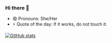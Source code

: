 ### Hi there 👋

- 😄 Pronouns: She/Her
- ⚡ Quote of the day: If it works, do not touch it.

[![GitHub stats](https://github-readme-stats.vercel.app/api?username=swetadash0610&count_private=true&show_icons=true&theme=radical)](https://github.com/anuraghazra/github-readme-stats)

